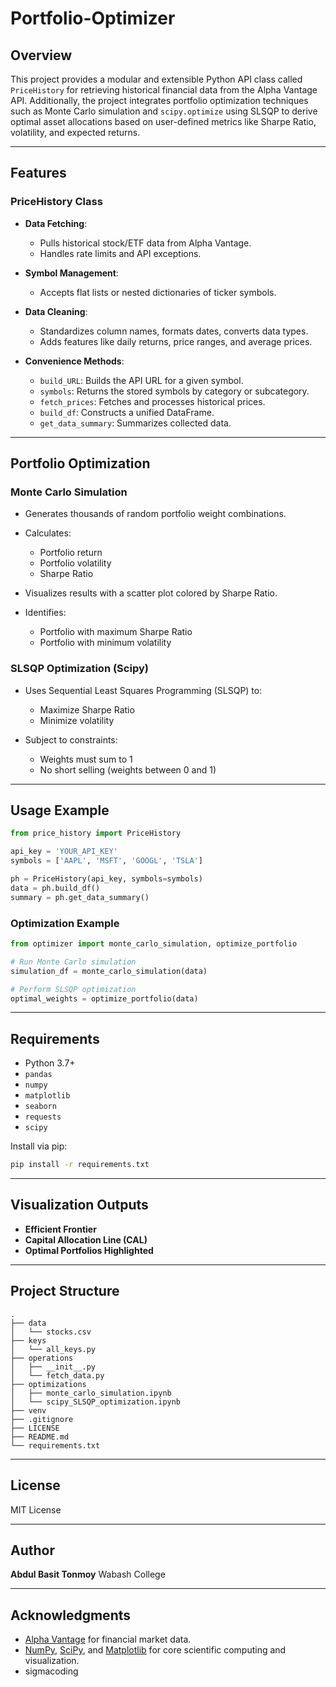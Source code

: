 # Portfolio-Optimizer

## Overview

This project provides a modular and extensible Python API class called `PriceHistory` for retrieving historical financial data from the Alpha Vantage API. Additionally, the project integrates portfolio optimization techniques such as Monte Carlo simulation and `scipy.optimize` using SLSQP to derive optimal asset allocations based on user-defined metrics like Sharpe Ratio, volatility, and expected returns.

---

## Features

### PriceHistory Class

- **Data Fetching**:

  - Pulls historical stock/ETF data from Alpha Vantage.
  - Handles rate limits and API exceptions.

- **Symbol Management**:

  - Accepts flat lists or nested dictionaries of ticker symbols.

- **Data Cleaning**:

  - Standardizes column names, formats dates, converts data types.
  - Adds features like daily returns, price ranges, and average prices.

- **Convenience Methods**:

  - `build_URL`: Builds the API URL for a given symbol.
  - `symbols`: Returns the stored symbols by category or subcategory.
  - `fetch_prices`: Fetches and processes historical prices.
  - `build_df`: Constructs a unified DataFrame.
  - `get_data_summary`: Summarizes collected data.

---

## Portfolio Optimization

### Monte Carlo Simulation

- Generates thousands of random portfolio weight combinations.
- Calculates:

  - Portfolio return
  - Portfolio volatility
  - Sharpe Ratio

- Visualizes results with a scatter plot colored by Sharpe Ratio.
- Identifies:

  - Portfolio with maximum Sharpe Ratio
  - Portfolio with minimum volatility

### SLSQP Optimization (Scipy)

- Uses Sequential Least Squares Programming (SLSQP) to:

  - Maximize Sharpe Ratio
  - Minimize volatility

- Subject to constraints:

  - Weights must sum to 1
  - No short selling (weights between 0 and 1)

---

## Usage Example

```python
from price_history import PriceHistory

api_key = 'YOUR_API_KEY'
symbols = ['AAPL', 'MSFT', 'GOOGL', 'TSLA']

ph = PriceHistory(api_key, symbols=symbols)
data = ph.build_df()
summary = ph.get_data_summary()
```

### Optimization Example

```python
from optimizer import monte_carlo_simulation, optimize_portfolio

# Run Monte Carlo simulation
simulation_df = monte_carlo_simulation(data)

# Perform SLSQP optimization
optimal_weights = optimize_portfolio(data)
```

---

## Requirements

- Python 3.7+
- `pandas`
- `numpy`
- `matplotlib`
- `seaborn`
- `requests`
- `scipy`

Install via pip:

```bash
pip install -r requirements.txt
```

---

## Visualization Outputs

- **Efficient Frontier**
- **Capital Allocation Line (CAL)**
- **Optimal Portfolios Highlighted**

---

## Project Structure

```
.
├── data
│   └── stocks.csv
├── keys
│   └── all_keys.py
├── operations
│   ├── __init__.py
│   └── fetch_data.py
├── optimizations
│   ├── monte_carlo_simulation.ipynb
│   └── scipy_SLSQP_optimization.ipynb
├── venv
├── .gitignore
├── LICENSE
├── README.md
└── requirements.txt
```

---

## License

MIT License

---

## Author

**Abdul Basit Tonmoy**
Wabash College

---

## Acknowledgments

- [Alpha Vantage](https://www.alphavantage.co/) for financial market data.
- [NumPy](https://numpy.org/), [SciPy](https://scipy.org/), and [Matplotlib](https://matplotlib.org/) for core scientific computing and visualization.
- sigmacoding
